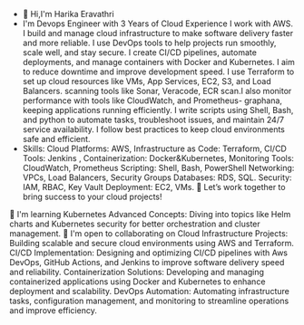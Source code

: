 - 👋 Hi,I'm Harika Eravathri
- I'm Devops Engineer with 3 Years of Cloud Experience I work with AWS. I build and manage cloud infrastructure to make software delivery faster and more reliable. I use DevOps tools to help projects run 
  smoothly, scale well, and stay secure. I create CI/CD pipelines, automate deployments, and manage containers with Docker and Kubernetes. I aim to reduce downtime and improve development speed. I use 
  Terraform to set up cloud resources like VMs, App Services, EC2, S3, and Load Balancers. scanning tools like Sonar, Veracode, ECR scan.I also monitor performance with tools like CloudWatch, and Prometheus- 
  graphana, keeping applications running efficiently. I write scripts using Shell, Bash, and python to automate tasks, troubleshoot issues, and maintain 24/7 service availability. I follow best practices to 
  keep cloud environments safe and efficient.
- Skills: Cloud Platforms: AWS, Infrastructure as Code: Terraform,  CI/CD Tools: Jenkins , Containerization: Docker&Kubernetes,  Monitoring Tools: CloudWatch, Prometheus Scripting: Shell, Bash, PowerShell 
  Networking: VPCs, Load Balancers, Security Groups Databases: RDS, SQL. Security: IAM, RBAC, Key Vault Deployment: EC2, VMs. 🌟 Let’s work together to bring success to your cloud projects!

🧠  I'm learning Kubernetes Advanced Concepts: Diving into topics like Helm charts and Kubernetes security for better orchestration and cluster management.
🤝  I'm open to collaborating on Cloud Infrastructure Projects: Building scalable and secure cloud environments using AWS and Terraform. CI/CD Implementation: Designing and optimizing CI/CD pipelines with Aws DevOps, GitHub Actions, and Jenkins to improve software delivery speed and reliability. Containerization Solutions: Developing and managing containerized applications using Docker and Kubernetes to enhance deployment and scalability. DevOps Automation: Automating infrastructure tasks, configuration management, and monitoring to streamline operations and improve efficiency. 


